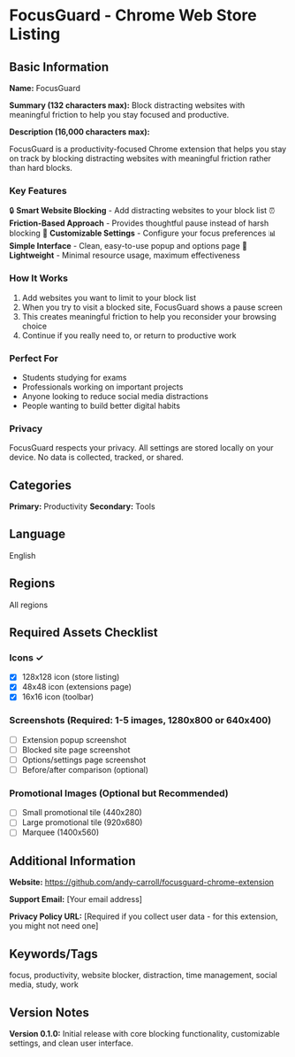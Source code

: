 # FocusGuard - Chrome Web Store Listing

## Basic Information

**Name:** FocusGuard

**Summary (132 characters max):**
Block distracting websites with meaningful friction to help you stay focused and productive.

**Description (16,000 characters max):**

FocusGuard is a productivity-focused Chrome extension that helps you stay on track by blocking distracting websites with meaningful friction rather than hard blocks.

### Key Features

🔒 **Smart Website Blocking** - Add distracting websites to your block list
⏰ **Friction-Based Approach** - Provides thoughtful pause instead of harsh blocking
🎯 **Customizable Settings** - Configure your focus preferences
📊 **Simple Interface** - Clean, easy-to-use popup and options page
🔧 **Lightweight** - Minimal resource usage, maximum effectiveness

### How It Works

1. Add websites you want to limit to your block list
2. When you try to visit a blocked site, FocusGuard shows a pause screen
3. This creates meaningful friction to help you reconsider your browsing choice
4. Continue if you really need to, or return to productive work

### Perfect For

- Students studying for exams
- Professionals working on important projects
- Anyone looking to reduce social media distractions
- People wanting to build better digital habits

### Privacy

FocusGuard respects your privacy. All settings are stored locally on your device. No data is collected, tracked, or shared.

## Categories

**Primary:** Productivity
**Secondary:** Tools

## Language

English

## Regions

All regions

## Required Assets Checklist

### Icons ✓

- [x] 128x128 icon (store listing)
- [x] 48x48 icon (extensions page)  
- [x] 16x16 icon (toolbar)

### Screenshots (Required: 1-5 images, 1280x800 or 640x400)

- [ ] Extension popup screenshot
- [ ] Blocked site page screenshot
- [ ] Options/settings page screenshot
- [ ] Before/after comparison (optional)

### Promotional Images (Optional but Recommended)

- [ ] Small promotional tile (440x280)
- [ ] Large promotional tile (920x680)
- [ ] Marquee (1400x560)

## Additional Information

**Website:** <https://github.com/andy-carroll/focusguard-chrome-extension>

**Support Email:** [Your email address]

**Privacy Policy URL:** [Required if you collect user data - for this extension, you might not need one]

## Keywords/Tags

focus, productivity, website blocker, distraction, time management, social media, study, work

## Version Notes

**Version 0.1.0:**
Initial release with core blocking functionality, customizable settings, and clean user interface.
